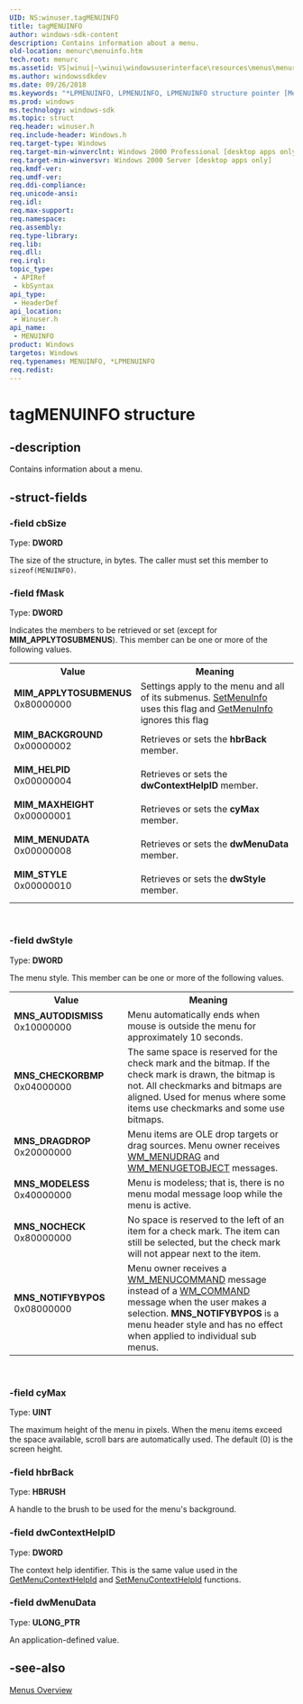 ```yaml
---
UID: NS:winuser.tagMENUINFO
title: tagMENUINFO
author: windows-sdk-content
description: Contains information about a menu.
old-location: menurc\menuinfo.htm
tech.root: menurc
ms.assetid: VS|winui|~\winui\windowsuserinterface\resources\menus\menureference\menustructures\menuinfo.htm
ms.author: windowssdkdev
ms.date: 09/26/2018
ms.keywords: "*LPMENUINFO, LPMENUINFO, LPMENUINFO structure pointer [Menus and Other Resources], MENUINFO, MENUINFO structure [Menus and Other Resources], MIM_APPLYTOSUBMENUS, MIM_BACKGROUND, MIM_HELPID, MIM_MAXHEIGHT, MIM_MENUDATA, MIM_STYLE, MNS_AUTODISMISS, MNS_CHECKORBMP, MNS_DRAGDROP, MNS_MODELESS, MNS_NOCHECK, MNS_NOTIFYBYPOS, _win32_MENUINFO_str, _win32_menuinfo_str_cpp, const *LPCMENUINFO, const *LPCMENUINFO structure [Menus and Other Resources], menurc.menuinfo, tagMENUINFO, winui._win32_menuinfo_str, winuser/LPMENUINFO, winuser/MENUINFO, winuser/const *LPCMENUINFO"
ms.prod: windows
ms.technology: windows-sdk
ms.topic: struct
req.header: winuser.h
req.include-header: Windows.h
req.target-type: Windows
req.target-min-winverclnt: Windows 2000 Professional [desktop apps only]
req.target-min-winversvr: Windows 2000 Server [desktop apps only]
req.kmdf-ver: 
req.umdf-ver: 
req.ddi-compliance: 
req.unicode-ansi: 
req.idl: 
req.max-support: 
req.namespace: 
req.assembly: 
req.type-library: 
req.lib: 
req.dll: 
req.irql: 
topic_type:
 - APIRef
 - kbSyntax
api_type:
 - HeaderDef
api_location:
 - Winuser.h
api_name:
 - MENUINFO
product: Windows
targetos: Windows
req.typenames: MENUINFO, *LPMENUINFO
req.redist: 
---
```


# tagMENUINFO structure


## -description


Contains information about a menu.


## -struct-fields




### -field cbSize

Type: <b>DWORD</b>

The size of the structure, in bytes. The caller must set this member to <code>sizeof(MENUINFO)</code>. 


### -field fMask

Type: <b>DWORD</b>

Indicates the members to be retrieved or set (except for <b>MIM_APPLYTOSUBMENUS</b>). This member can be one or more of the following values. 

<table>
<tr>
<th>Value</th>
<th>Meaning</th>
</tr>
<tr>
<td width="40%"><a id="MIM_APPLYTOSUBMENUS"></a><a id="mim_applytosubmenus"></a><dl>
<dt><b>MIM_APPLYTOSUBMENUS</b></dt>
<dt>0x80000000</dt>
</dl>
</td>
<td width="60%">
Settings apply to the menu and all of its submenus. <a href="https://msdn.microsoft.com/2b133f55-316f-42a1-bf8f-52a2a93f540a">SetMenuInfo</a> uses this flag and <a href="https://msdn.microsoft.com/4e862a08-6c21-4690-b9b4-1b4479b9301b">GetMenuInfo</a> ignores this flag

</td>
</tr>
<tr>
<td width="40%"><a id="MIM_BACKGROUND"></a><a id="mim_background"></a><dl>
<dt><b>MIM_BACKGROUND</b></dt>
<dt>0x00000002</dt>
</dl>
</td>
<td width="60%">
Retrieves or sets the 
						<b>hbrBack</b> member.

</td>
</tr>
<tr>
<td width="40%"><a id="MIM_HELPID"></a><a id="mim_helpid"></a><dl>
<dt><b>MIM_HELPID</b></dt>
<dt>0x00000004</dt>
</dl>
</td>
<td width="60%">
Retrieves or sets the 
						<b>dwContextHelpID</b> member.

</td>
</tr>
<tr>
<td width="40%"><a id="MIM_MAXHEIGHT"></a><a id="mim_maxheight"></a><dl>
<dt><b>MIM_MAXHEIGHT</b></dt>
<dt>0x00000001</dt>
</dl>
</td>
<td width="60%">
Retrieves or sets the 
						<b>cyMax</b> member.

</td>
</tr>
<tr>
<td width="40%"><a id="MIM_MENUDATA"></a><a id="mim_menudata"></a><dl>
<dt><b>MIM_MENUDATA</b></dt>
<dt>0x00000008</dt>
</dl>
</td>
<td width="60%">
Retrieves or sets the 
						<b>dwMenuData</b> member.

</td>
</tr>
<tr>
<td width="40%"><a id="MIM_STYLE"></a><a id="mim_style"></a><dl>
<dt><b>MIM_STYLE</b></dt>
<dt>0x00000010</dt>
</dl>
</td>
<td width="60%">
Retrieves or sets the 
						<b>dwStyle</b> member.

</td>
</tr>
</table>
 


### -field dwStyle

Type: <b>DWORD</b>

The menu style. This member can be one or more of the following values. 

<table>
<tr>
<th>Value</th>
<th>Meaning</th>
</tr>
<tr>
<td width="40%"><a id="MNS_AUTODISMISS"></a><a id="mns_autodismiss"></a><dl>
<dt><b>MNS_AUTODISMISS</b></dt>
<dt>0x10000000</dt>
</dl>
</td>
<td width="60%">
Menu automatically ends when mouse is outside the menu for approximately 10 seconds.

</td>
</tr>
<tr>
<td width="40%"><a id="MNS_CHECKORBMP"></a><a id="mns_checkorbmp"></a><dl>
<dt><b>MNS_CHECKORBMP</b></dt>
<dt>0x04000000</dt>
</dl>
</td>
<td width="60%">
The same space is reserved for the check mark and the bitmap. If the check mark is drawn, the bitmap is not. All checkmarks and bitmaps are aligned. Used for menus where some items use checkmarks and some use bitmaps.

</td>
</tr>
<tr>
<td width="40%"><a id="MNS_DRAGDROP"></a><a id="mns_dragdrop"></a><dl>
<dt><b>MNS_DRAGDROP</b></dt>
<dt>0x20000000</dt>
</dl>
</td>
<td width="60%">
Menu items are OLE drop targets or drag sources. Menu owner receives <a href="https://msdn.microsoft.com/99e8f490-ef1e-4964-a3a1-47030a88f10c">WM_MENUDRAG</a> and <a href="https://msdn.microsoft.com/08348e43-3d21-4543-b624-5504575efced">WM_MENUGETOBJECT</a> messages.

</td>
</tr>
<tr>
<td width="40%"><a id="MNS_MODELESS"></a><a id="mns_modeless"></a><dl>
<dt><b>MNS_MODELESS</b></dt>
<dt>0x40000000</dt>
</dl>
</td>
<td width="60%">
Menu is modeless; that is, there is no menu modal message loop while the menu is active.

</td>
</tr>
<tr>
<td width="40%"><a id="MNS_NOCHECK"></a><a id="mns_nocheck"></a><dl>
<dt><b>MNS_NOCHECK</b></dt>
<dt>0x80000000</dt>
</dl>
</td>
<td width="60%">
No space is reserved to the left of an item for a check mark. The item can still be selected, but the check mark will not appear next to the item.

</td>
</tr>
<tr>
<td width="40%"><a id="MNS_NOTIFYBYPOS"></a><a id="mns_notifybypos"></a><dl>
<dt><b>MNS_NOTIFYBYPOS</b></dt>
<dt>0x08000000</dt>
</dl>
</td>
<td width="60%">
Menu owner receives a <a href="https://msdn.microsoft.com/1ed702ef-8d32-4d4c-a68a-ffd199112ced">WM_MENUCOMMAND</a> message instead of a <a href="https://msdn.microsoft.com/5516098e-fd90-49c8-afb0-78164b028376">WM_COMMAND</a> message when the user makes a selection. <b>MNS_NOTIFYBYPOS</b> is a menu header style and has no effect when applied to individual sub menus.

</td>
</tr>
</table>
 


### -field cyMax

Type: <b>UINT</b>

The maximum height of the menu in pixels. When the menu items exceed the space available, scroll bars are automatically used. The default (0) is the screen height. 


### -field hbrBack

Type: <b>HBRUSH</b>

A handle to the brush to be used for the menu's background. 


### -field dwContextHelpID

Type: <b>DWORD</b>

The context help identifier. This is the same value used in 
					the <a href="https://msdn.microsoft.com/2b8d3e94-6860-4a75-8373-38afb641eb3b">GetMenuContextHelpId</a> and 
					<a href="https://msdn.microsoft.com/55d944db-d889-468a-991a-b9779c90b44f">SetMenuContextHelpId</a> functions. 


### -field dwMenuData

Type: <b>ULONG_PTR</b>

An application-defined value.


## -see-also




<a href="https://msdn.microsoft.com/f00c0b76-fabb-4451-bd4e-30b465d4d235">Menus Overview</a>
 

 

